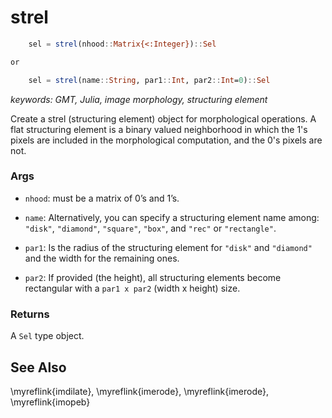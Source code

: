 # strel

```julia
    sel = strel(nhood::Matrix{<:Integer})::Sel

or

	sel = strel(name::String, par1::Int, par2::Int=0)::Sel
```

*keywords: GMT, Julia, image morphology, structuring element*

Create a strel (structuring element) object for morphological operations.
A flat structuring element is a binary valued neighborhood in which the 1's pixels are included in
the morphological computation, and the 0's pixels are not.

### Args
- `nhood`: must be a matrix of 0’s and 1’s.

- `name`: Alternatively, you can specify a structuring element name among:
  ``"disk"``, ``"diamond"``, ``"square"``, ``"box"``, and ``"rec"`` or ``"rectangle"``.

- `par1`: Is the radius of the structuring element for ``"disk"`` and ``"diamond"`` and the width
  for the remaining ones.

- `par2`: If provided (the height), all structuring elements become rectangular with a `par1 x par2`
  (width x height) size.

### Returns
A ``Sel`` type object.

See Also
--------

\myreflink{imdilate}, \myreflink{imerode}, \myreflink{imerode}, \myreflink{imopeb}

